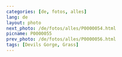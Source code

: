 ```yaml
---
categories: [de, fotos, alles]
lang: de
layout: photo
next_photo: /de/fotos/alles/P0000054.html
picname: P0000055
prev_photo: /de/fotos/alles/P0000056.html
tags: [Devils Gorge, Grass]
---
```

